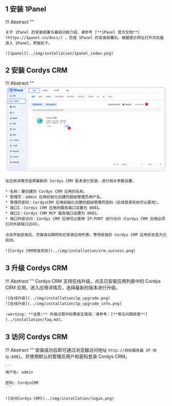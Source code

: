 ## 1 安装 1Panel

!!! Abstract ""

    关于 1Panel 的安装部署与基础功能介绍，请参考 [**1Panel 官方文档**](https://1panel.cn/docs/) 。完成 1Panel 的安装部署后，根据提示网址打开浏览器进入 1Panel，界面如下。    

    ![1panel](../img/installation/1panel_index.png)


## 2 安装 Cordys CRM

!!! Abstract ""
    ![安装 Cordys CRM](../img/installation/1p_install_crm.png)

    在应用详情页选择最新的 Cordys CRM 版本进行安装，进行相关参数设置。

    * 名称：要创建的 Cordys CRM 应用的名称。
    * 管理员：admin 应用初始化创建的超级管理员用户名。
    * 管理员密码：CordysCRM 应用初始化创建的超级管理员密码（后续登录系统可以更改）。
    * 端口1：Cordys CRM 应用的服务端口设置为 8081。
    * 端口2：Cordys CRM MCP 服务端口设置为 8082。
    * 端口外部访问：Cordys CRM 应用可以使用 IP:PORT 进行访问（Cordys CRM 应用必须打开外部端口访问）。

    点击开始安装后，页面自动跳转到已安装应用列表，等待安装的 Cordys CRM 应用状态变为已启动。

    ![Cordys CRM安装状态](../img/installation/crm_success.png)

## 3 升级 Cordys CRM

!!! Abstract ""
    Cordys CRM 支持在线升级，点击已安装应用列表中的 Cordys CRM 应用，进入应用详情页，选择最新的版本进行升级。

    ![在线升级](../img/installation/1p_upgrade.png)
    ![在线升级](../img/installation/1p_upgrade_info.png)

    :warning: **注意:** 升级过程中如果发生错误，请参考：[**常见问题排查**](../installation/faq.md)。

## 3 访问 Cordys CRM

!!! Abstract ""
    安装成功后即可通过浏览器访问地址 `http://目标服务器 IP 地址:8081`，并使用默认的管理员用户和密码登录 Cordys CRM。

    ```
    用户名: admin

    密码: CordysCRM
    ```

    ![访问Cordys CRM](../img/installation/login.png)
